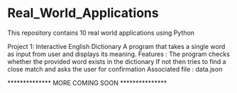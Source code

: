 # Real_World_Applications
This repository contains 10 real world applications using Python

Project 1: Interactive English Dictionary
           A program that takes a single word as input from user and displays its meaning.
           Features :
                    The program checks whether the provided word exists in the dictionary
                    If not then tries to find a close match and asks the user for confirmation
           Associated file : data.json

************** MORE COMING SOON ***************
